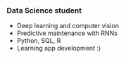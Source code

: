 ### Data Science student

- Deep learning and computer vision
- Predictive maintenance with RNNs
- Python, SQL, R
- Learning app development :)
